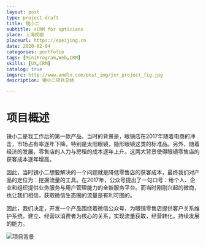 ```yaml
---
layout: post
type: project-draft
title: 镜小二
subtitle: sCRM for opticians
place: 上海视咖
placeurl: https://epeijing.cn
date: 2020-02-04
categories: portfolio
tags: [MiniProgram,Web,CRM]
skills: [UX,CRM]
catalog: true
imgsrc: http://www.andln.com/post_img/jxr_project_fig.jpg
description: 镜小二项目总结

---
```


# 项目概述

镜小二是我工作后的第一款产品，当时的背景是，眼镜店在2017年随着电商的冲击，市场占有率逐年下降，特别是太阳眼镜，隐形眼镜这类的标准品。另外，随着经济的发展，零售店的人力与房租的成本逐年上升。这两大背景使得眼镜零售店的获客成本逐年增高。

因此，当时镜小二想要解决的一个问题就是降低零售店的获客成本，最终我们对产品的定位为：挖掘流量的工具。在2017年，公众号提出了一句口号：给个人、企业和组织提供业务服务与用户管理能力的全新服务平台。而当时刚刚兴起的微商，也让我们相信，获取微信生态圈的流量是有利可图的。

因此，我们决定，开发一个产品围绕着微信公众号，为眼镜零售店提供客户关系维护系统。建立、经营以消费者为核心的关系，实现流量获取，经营转化，持续发展的能力。

![项目背景](http://www.andln.com/post_img/jxr_background.jpg)


